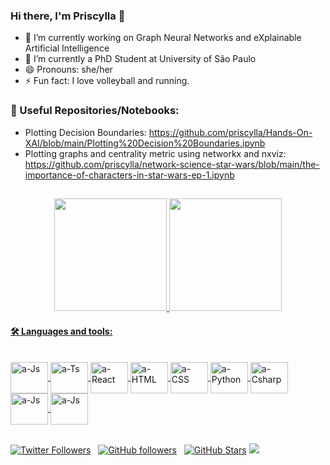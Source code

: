 ### Hi there, I'm Priscylla 👋


- 🔭 I’m currently working on Graph Neural Networks and eXplainable Artificial Intelligence
- 🌱 I’m currently a PhD Student at University of São Paulo
- 😄 Pronouns: she/her
- ⚡ Fun fact: I love volleyball and running.

<!-- - 👯 I’m looking to collaborate on ...
- 🤔 I’m looking for help with ...
- 💬 Ask me about ...
- 📫 How to reach me: ...
-->

### 📑 Useful Repositories/Notebooks:

- Plotting Decision Boundaries: https://github.com/priscylla/Hands-On-XAI/blob/main/Plotting%20Decision%20Boundaries.ipynb
- Plotting graphs and centrality metric using networkx and nxviz: https://github.com/priscylla/network-science-star-wars/blob/main/the-importance-of-characters-in-star-wars-ep-1.ipynb

##

<div align="center">
  <a href="https://github.com/priscylla">
  <img height="180em" src="https://github-readme-stats.vercel.app/api?username=priscylla&show_icons=true&theme=dracula&include_all_commits=true&count_private=true"/>
  <img height="180em" src="https://github-readme-stats.vercel.app/api/top-langs/?username=priscylla&layout=compact&langs_count=7&theme=dracula"/>
</div>




#### 🛠️ Languages and tools:
<div style="display: inline_block"><br>
  <img align="center" alt="a-Js" height="50" width="60" src="https://cdn.jsdelivr.net/gh/devicons/devicon/icons/python/python-original-wordmark.svg">
  <img align="center" alt="a-Ts" height="50" width="60" src="https://cdn.jsdelivr.net/gh/devicons/devicon/icons/jupyter/jupyter-original-wordmark.svg">
  <img align="center" alt="a-React" height="50" width="60" src="https://cdn.jsdelivr.net/gh/devicons/devicon/icons/numpy/numpy-original-wordmark.svg">
  <img align="center" alt="a-HTML" height="50" width="60" src="https://cdn.jsdelivr.net/gh/devicons/devicon/icons/pytorch/pytorch-original-wordmark.svg">
  <img align="center" alt="a-CSS" height="50" width="60" src="https://cdn.jsdelivr.net/gh/devicons/devicon/icons/pandas/pandas-original-wordmark.svg">
  <img align="center" alt="a-Python" height="50" width="60" src="https://cdn.jsdelivr.net/gh/devicons/devicon/icons/tensorflow/tensorflow-original-wordmark.svg">
  <img align="center" alt="a-Csharp" height="50" width="60" src="https://cdn.jsdelivr.net/gh/devicons/devicon/icons/networkx/networkx-original.svg" />
  <img align="center" alt="a-Js" height="50" width="60" src="https://cdn.jsdelivr.net/gh/devicons/devicon/icons/java/java-original-wordmark.svg">  
  <img align="center" alt="a-Js" height="50" width="60" src="https://cdn.jsdelivr.net/gh/devicons/devicon/icons/spring/spring-original-wordmark.svg">  
</div>

##

[![Twitter Followers](https://img.shields.io/twitter/follow/priscyllamss?color=0E7FC0&logo=twitter&style=for-the-badge&label=Twitter)](https://twitter.com/priscyllamss) &nbsp;
[![GitHub followers](https://img.shields.io/github/followers/priscylla?logo=GitHub&style=for-the-badge)](https://github.com/priscylla) &nbsp;
[![GitHub Stars](https://img.shields.io/github/stars/priscylla?logo=github&style=for-the-badge)](https://github.com/priscylla)
![](https://komarev.com/ghpvc/?username=priscylla&style=for-the-badge)

